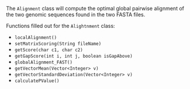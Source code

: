 The `Alignment` class will compute the optimal global pairwise alignment of the two genomic sequences found in the two FASTA files. <br/>

Functions filled out for the `Alightnment` class: 
* `localAlignment()`  
* `setMatrixScoring(String fileName)`
* `getScore(char c1, char c2)`
* `getGapScore(int i, int j, boolean isGapAbove)`
* `globalAlignment_FAST()`
* `getVectorMean(Vector<Integer> v)`
* `getVectorStandardDeviation(Vector<Integer> v)`
* `calculatePValue()`
